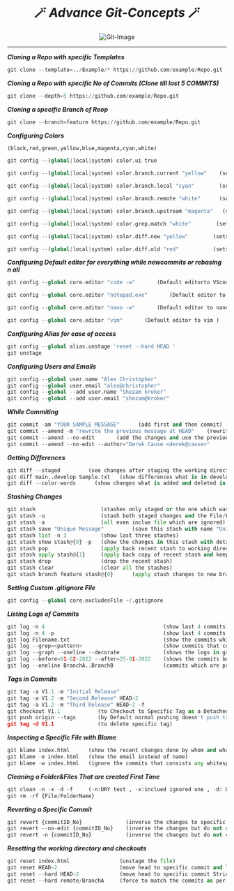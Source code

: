<h1 align="center">🪄 <i>Advance Git-Concepts</i> 🪄</h1>
<div align="center"><img alt="Git-Image" src="https://icons.iconarchive.com/icons/papirus-team/papirus-apps/256/git-icon.png" ></div>
<hr>

**_Cloning a Repo with specific Templates_**
```python
git clone --template=../Example/* https://github.com/example/Repo.git
```
**_Cloning a Repo with specific No of Commits (Clone till last 5 COMMITS)_**
```python
git clone --depth=5 https://github.com/example/Repo.git
```
**_Cloning a specific Branch of Reop_**
```python
git clone --branch=feature https://github.com/example/Repo.git
```
**_Configuring Colors_**
```python
(black,red,green,yellow,blue,magenta,cyan,white)

git config --(global|local|system) color.ui true

git config --(global|local|system) color.branch.current "yellow"    (sets current branch color)

git config --(global|local|system) color.branch.local "cyan"        (sets local branch color)

git config --(global|local|system) color.branch.remote "white"      (sets remote branch color)

git config --(global|local|system) color.branch.upstream "magenta"   (sets Upstream branch color)

git config --(global|local|system) color.grep.match "white"        (sets matching text in `git log --grep=<pattern>` color)

git config --(global|local|system) color.diff.new "yellow"        (sets color for new changes while git diff)

git config --(global|local|system) color.diff.old "red"           (sets color for old changes while git diff)
```
**_Configuring Default editor for everything while newcommits or rebasing n all_**
```python
git config --global core.editor "code -w"       (Default editorto VScode)

git config --global core.editor "notepad.exe"       (Default editor to notepad )

git config --global core.editor "nano -w"       (Default editor to nano )

git config --global core.editor "vim"       (Default editor to vim )
```
**_Configuring Alias for ease of access_**
```python
git config --global alias.unstage 'reset --hard HEAD '
git unstage
```
**_Configuring Users and Emails_**
```python
git config --global user.name "Alex Christopher"
git config --global user.email "alex@christopher"
git config --global --add user.name "Shezam kroker"
git config --global --add user.email "shezam@kroker"
```
**_While Commiting_**
```python
git commit -am "YOUR SAMPLE MESSAGE"      (add first and then commit)
git commit --amend -m "rewrite the previous message at HEAD"    (rewrite the past commit message)
git commit --amend --no-edit       (add the changes and use the previous commit)
git commit --amend --no-edit --author="Derek Cause <derek@cause>"
```
**_Getting Differences_**
```python
git diff --staged         (see changes after staging the working directory)
git diff main..develop Sample.txt   (show differences what is in develop & not in main branch of `Sample.txt` file)
git diff --color-words      (show changes what is added and deleted in better way)
```
**_Stashing Changes_**
```python
git stash                     (stashes only staged or the one which was commited earlier{file})
git stash -u                  (stash both staged changes and the File/Folder Created FirstTime)
git stash -a                  (all even inclue file which are ignored)
git stash save "Unique Message"         (save this stash with name "Unique Message")
git stash list -n 3           (show last three stashes)
git stash show stash@{0} -p   (show the changes in this stash with detail changes )
git stash pop                 (apply back recent stash to working directory)
git stash apply stash@{1}     (apply back copy of recent stash and keep original in stash )
git stash drop                (drop the recent stash)
git stash clear               (clear all the stashes)
git stash branch feature stash@{0}      (apply stash changes to new branch)
```
**_Setting Custom .gitignore File_**
```python
git config --global core.excludesFile ~/.gitignore
```
**_Listing Logs of Commits_**
```python
git log -n 4                                      (show last 4 commits)
git log -n 4 -p                                   (show last 4 commits in detail with addition & deletions)
git log Filename.txt                              (show the commits which is related to Filename.txt)
git log --grep=<pattern>                          (show commits that contains the message related to pattern)
git log --graph --oneline --decorate              (shows the logs in graph related to the branches with single line commits)
git log --before=01-02-2022 --after=25-01-2022    (shows the commits between range of dates)
git log --oneline BranchA..BranchB                (commits which are present in BranchB & not in BranchA)
```
**_Tags in Commits_**
```python
git tag -a V1.1 -m "Initial Release"
git tag -a V1.2 -m "Second Release" HEAD~2
git tag -a V1.2 -m "Third Release" HEAD~2 -f
git checkout V1.1            (to Checkout to Specific Tag as a Detached HEAD)
git push origin --tags       (by Default normal pushing doesn't push tags on Repo need to use `--tags` )
git tag -d V1.1              (to delete specific tag)
```
**_Inspecting a Specific File with Blame_**
```python
git blame index.html      (show the recent changes done by whom and what was changes)
git blame -e index.html   (show the email instead of name)
git blame -w index.html   (ignore the commits that consists any whitespace changes by other author)
```
**_Cleaning a Folder&Files That are created First Time_**
```python
git clean -n -x -d -f     (-n:DRY test , -x:inclued ignored one , -d: Directory , -f:force)
git rm -rf {File/FolderName}
```
**_Reverting a Specific Commit_**
```python
git revert {commitID_No}              (inverse the changes to specific commit in working directory)
git revert --no-edit {commitID_No}    (inverse the changes but do not open editor for reverting message)
git revert -n {commitID_No}           (inverse the changes but do not commit)
```
**_Resetting the working directory and checkouts_**
```python
git reset index.html                (unstage the file)
git reset HEAD~2                    (move head to specific commit and leave changes further from it in Working Directory)
git reset --hard HEAD~2             (move head to specific commit Strictly without leaving and further changes)
git reset --hard remote/BranchA     (force to match the commits as per the remote log's)
```